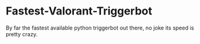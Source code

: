 # Fastest-Valorant-Triggerbot
By far the fastest available python triggerbot out there, no joke its speed is pretty crazy.
